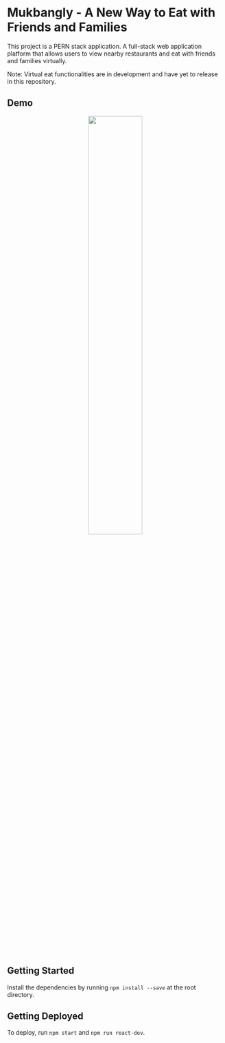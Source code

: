 # Mukbangly - A New Way to Eat with Friends and Families

This project is a PERN stack application. A full-stack web application platform that allows users to view nearby restaurants and eat with friends and families virtually.

Note: Virtual eat functionalities are in development and have yet to release in this repository.

## Demo ##

<p align="center">
<img src="https://media.giphy.com/media/6XCLT3mz5EpdgKy7Iz/giphy.gif" width="50%"></p>

## Getting Started ##

Install the dependencies by running `npm install --save` at the root directory.

## Getting Deployed ##

To deploy, run `npm start` and `npm run react-dev`.

